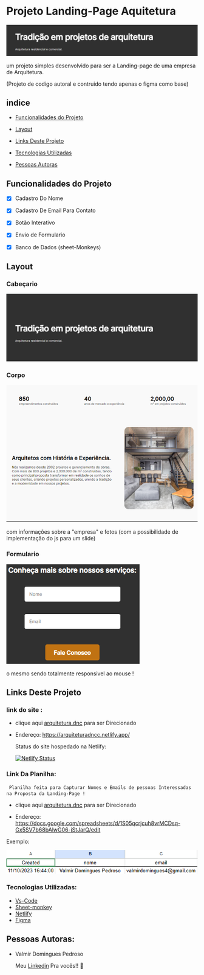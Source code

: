 # Projeto Landing-Page Aquitetura

![Projeto-arq](./Imagens-Readme/Arquitetura.png)

um projeto  simples desenvolvido para ser a Landing-page de uma empresa de Arquitetura. 

(Projeto de codigo autoral e contruido tendo apenas o figma como base)

## indice

- <a href="#-Funcionalidades-Do-Projeto">Funcionalidades do Projeto </a>

- <a href="#-Layout">Layout</a>

- <a href="#-Como-Rodar-Este-Projeto-?">Links Deste Projeto </a>

- <a href="#-Tecnologias-utilizadas">Tecnologias Utilizadas </a>

- <a href="#-Pessoas-Autoras">Pessoas Autoras </a>


## Funcionalidades do Projeto
- [x] Cadastro Do Nome 
- [x] Cadastro De Email Para Contato
- [x] Botão Interativo
- [x] Envio de Formulario
- [x] Banco de Dados (sheet-Monkeys)




## Layout
### Cabeçario
![Nome-e-frase](./Imagens-Readme/Projeto-arq.png)

### Corpo 
![Nome-e-frase](./Imagens-Readme/corpo.png)

com informações sobre a "empresa" e fotos (com a possibilidade de implementação do js para um slide)





### Formulario

![Nome-e-frase](./Imagens-Readme/Formulario.png)

 o mesmo sendo totalmente responsivel ao mouse !

## Links Deste Projeto

### link do site :

- clique aqui   [arquitetura.dnc](https://arquiteturadncc.netlify.app/) para ser Direcionado

- Endereço: <a>https://arquiteturadncc.netlify.app/</a>

    Status do site hospedado na Netlify:

  [![Netlify Status](https://api.netlify.com/api/v1/badges/027de6ca-882b-4330-94a3-cb5b7e7cc2ad/deploy-status)](https://app.netlify.com/sites/arquiteturadncc/deploys)

### Link Da Planilha: 
     Planilha feita para Capturar Nomes e Emails de pessoas Interessadas na Proposta da Landing-Page !

- clique aqui   [arquitetura.dnc](https://docs.google.com/spreadsheets/d/1S05qcrjcuh8vrMCDsq-Gx5SV7b68bAlwG06-jStJarQ/edit) para ser Direcionado

- Endereço: <a>https://docs.google.com/spreadsheets/d/1S05qcrjcuh8vrMCDsq-Gx5SV7b68bAlwG06-jStJarQ/edit</a>

Exemplo:

![Nome-e-frase](./Imagens-Readme/Planilha.png)

### Tecnologias Utilizadas:
- [Vs-Code](https://code.visualstudio.com/)
- [Sheet-monkey](https://sheetmonkey.io/)
- [Netlify](https://www.netlify.com/)
- [Figma](https://www.figma.com/)

## Pessoas Autoras:
- Valmir Domingues Pedroso 

  Meu [Linkedin](https://www.linkedin.com/in/valmir-domingues-98b4b01b8?lipi=urn%3Ali%3Apage%3Ad_flagship3_profile_view_base_contact_details%3Bj9K8YEujQUi0mJwmQnpZ%2Bg%3D%3D) Pra vocês!! 🙂

